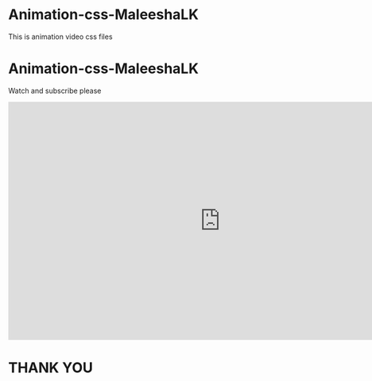 # Animation-css-MaleeshaLK
This is animation video css files


# Animation-css-MaleeshaLK

Watch and subscribe please
<iframe width="852" height="480" src="https://www.youtube.com/embed/5FEtgjNrLcY" title="YouTube video player" frameborder="0" allow="accelerometer; autoplay; clipboard-write; encrypted-media; gyroscope; picture-in-picture" allowfullscreen></iframe>

# THANK YOU
